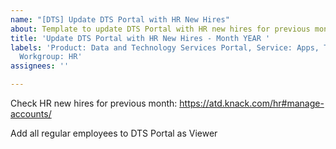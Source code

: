 ```yaml
---
name: "[DTS] Update DTS Portal with HR New Hires"
about: Template to update DTS Portal with HR new hires for previous month
title: 'Update DTS Portal with HR New Hires - Month YEAR '
labels: 'Product: Data and Technology Services Portal, Service: Apps, Type: IT Support,
  Workgroup: HR'
assignees: ''

---
```


Check HR new hires for previous month:
https://atd.knack.com/hr#manage-accounts/

Add all regular employees to DTS Portal as Viewer
